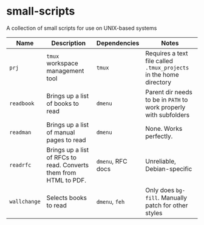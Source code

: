 # small-scripts

A collection of small scripts for use on UNIX-based systems

| Name | Description | Dependencies | Notes |
|-|-|-|-|
| `prj` | `tmux` workspace management tool | `tmux` | Requires a text file called `.tmux_projects` in the home directory |
| `readbook` | Brings up a list of books to read | `dmenu` | Parent dir needs to be in `PATH` to work properly with subfolders |
| `readman` | Brings up a list of manual pages to read | `dmenu` | None. Works perfectly. |
| `readrfc` |Brings up a list of RFCs to read. Converts them from HTML to PDF. | `dmenu`, RFC docs | Unreliable, Debian-specific |
| `wallchange` | Selects books to read | `dmenu`, `feh` | Only does `bg-fill`. Manually patch for other styles |
